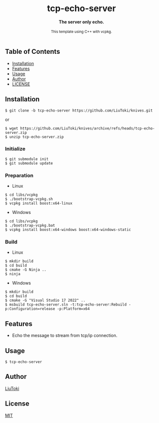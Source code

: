 <h1 align="center">tcp-echo-server</h1>

<div align="center">
    <strong>The server only echo.</strong>
</div>

<br/>

<div align="center">
    <sub>
        This template using C++ with vcpkg.
    </sub>
</div>

<br/>

## Table of Contents
- [Installation](#installation)
- [Features](#features)
- [Usage](#usage)
- [Author](#author)
- [LICENSE](#license)

## Installation
    $ git clone -b tcp-echo-server https://github.com/LiuToki/knives.git

or

    $ wget https://github.com/LiuToki/knives/archive/refs/heads/tcp-echo-server.zip
    $ unzip tcp-echo-server.zip

### Initialize
```
$ git submodule init
$ git submodule update
```

### Preparation
- Linux
```
$ cd libs/vcpkg
$ ./bootstrap-vcpkg.sh
$ vcpkg install boost:x64-linux
```

- Windows
```
$ cd libs/vcpkg
$ ./bootstrap-vcpkg.bat
$ vcpkg install boost:x64-windows boost:x64-windows-static
```

### Build
- Linux
```
$ mkdir build
$ cd build
$ cmake -G Ninja ..
$ ninja
```

- Windows
```
$ mkdir build
$ cd build
$ cmake -G "Visual Studio 17 2022" ..
$ msbuild tcp-echo-server.sln -t:tcp-echo-server:Rebuild -p:Configuration=release -p:Platform=x64
```

## Features
- Echo the message to stream from tcp/ip connection.

## Usage
```
$ tcp-echo-server
```

## Author
[LiuToki](https://github.com/LiuToki)

## License
[MIT](./LICENCE)